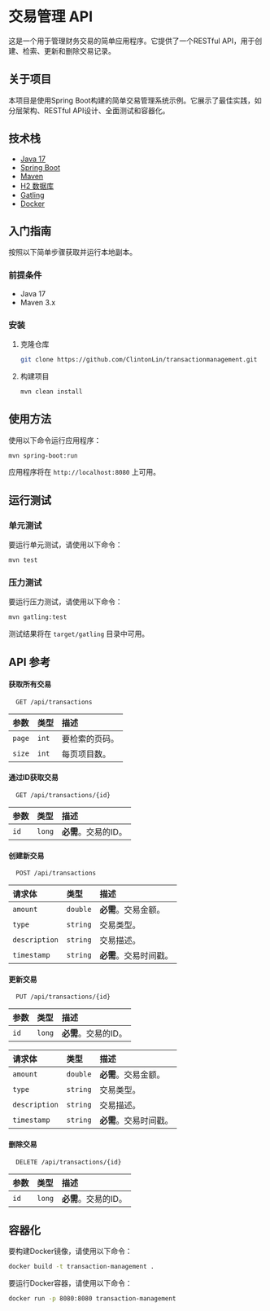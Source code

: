 # 交易管理 API

这是一个用于管理财务交易的简单应用程序。它提供了一个RESTful API，用于创建、检索、更新和删除交易记录。

## 关于项目

本项目是使用Spring Boot构建的简单交易管理系统示例。它展示了最佳实践，如分层架构、RESTful API设计、全面测试和容器化。

## 技术栈

* [Java 17](https://www.oracle.com/java/technologies/javase/jdk17-archive-downloads.html)
* [Spring Boot](https://spring.io/projects/spring-boot)
* [Maven](https://maven.apache.org/)
* [H2 数据库](https://www.h2database.com/)
* [Gatling](https://gatling.io/)
* [Docker](https://www.docker.com/)

## 入门指南

按照以下简单步骤获取并运行本地副本。

### 前提条件

* Java 17
* Maven 3.x

### 安装

1. 克隆仓库
   ```sh
   git clone https://github.com/ClintonLin/transactionmanagement.git
2. 构建项目
   ```sh
   mvn clean install
   ```

## 使用方法

使用以下命令运行应用程序：

```sh
mvn spring-boot:run
```

应用程序将在 `http://localhost:8080` 上可用。

## 运行测试

### 单元测试

要运行单元测试，请使用以下命令：

```sh
mvn test
```

### 压力测试

要运行压力测试，请使用以下命令：

```sh
mvn gatling:test
```

测试结果将在 `target/gatling` 目录中可用。

## API 参考

#### 获取所有交易

```http
  GET /api/transactions
```

| 参数 | 类型     | 描述                |
| :-------- | :------- | :------------------------- |
| `page`      | `int` | 要检索的页码。 |
| `size`      | `int` | 每页项目数。|

#### 通过ID获取交易

```http
  GET /api/transactions/{id}
```

| 参数 | 类型     | 描述                       |
| :-------- | :------- | :-------------------------------- |
| `id`      | `long` | **必需**。交易的ID。 |

#### 创建新交易

```http
  POST /api/transactions
```

| 请求体      | 类型     | 描述                       |
| :-------- | :------- | :-------------------------------- |
| `amount`    | `double` | **必需**。交易金额。 |
| `type`      | `string` | 交易类型。      |
| `description`| `string` | 交易描述。|
| `timestamp` | `string` | **必需**。交易时间戳。 |

#### 更新交易

```http
  PUT /api/transactions/{id}
```

| 参数 | 类型     | 描述                       |
| :-------- | :------- | :-------------------------------- |
| `id`      | `long` | **必需**。交易的ID。 |

| 请求体      | 类型     | 描述                       |
| :-------- | :------- | :-------------------------------- |
| `amount`    | `double` | **必需**。交易金额。 |
| `type`      | `string` | 交易类型。      |
| `description`| `string` | 交易描述。|
| `timestamp` | `string` | **必需**。交易时间戳。 |

#### 删除交易

```http
  DELETE /api/transactions/{id}
```

| 参数 | 类型     | 描述                       |
| :-------- | :------- | :-------------------------------- |
| `id`      | `long` | **必需**。交易的ID。 |

## 容器化

要构建Docker镜像，请使用以下命令：

```sh
docker build -t transaction-management .
```

要运行Docker容器，请使用以下命令：

```sh
docker run -p 8080:8080 transaction-management
